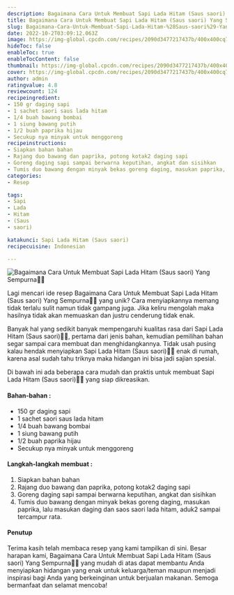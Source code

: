 ```yaml
---
description: Bagaimana Cara Untuk Membuat Sapi Lada Hitam (Saus saori) Yang Sempurna"
title: Bagaimana Cara Untuk Membuat Sapi Lada Hitam (Saus saori) Yang Sempurna
slug: Bagaimana-Cara-Untuk-Membuat-Sapi-Lada-Hitam-%28Saus-saori%29-Yang-Sempurna
date: 2022-10-2T03:09:12.063Z
image: https://img-global.cpcdn.com/recipes/2090d3477217437b/400x400cq70/photo.jpg
hideToc: false
enableToc: true
enableTocContent: false
thumbnail: https://img-global.cpcdn.com/recipes/2090d3477217437b/400x400cq70/photo.jpg
cover: https://img-global.cpcdn.com/recipes/2090d3477217437b/400x400cq70/photo.jpg
author: admin
ratingvalue: 4.8
reviewcount: 124
recipeingredient:
- 150 gr daging sapi
- 1 sachet saori saus lada hitam
- 1/4 buah bawang bombai
- 1 siung bawang putih
- 1/2 buah paprika hijau
- Secukup nya minyak untuk menggoreng
recipeinstructions:
- Siapkan bahan bahan
- Rajang duo bawang dan paprika, potong kotak2 daging sapi
- Goreng daging sapi sampai berwarna keputihan, angkat dan sisihkan
- Tumis duo bawang dengan minyak bekas goreng daging, masukan paprika, lalu masukan daging dan saos saori lada hitam, aduk2 sampai tercampur rata.
categories:
- Resep

tags:
- Sapi
- Lada
- Hitam
- (Saus
- saori)

katakunci: Sapi Lada Hitam (Saus saori)
recipecuisine: Indonesian

---
```


![Bagaimana Cara Untuk Membuat Sapi Lada Hitam (Saus saori) Yang Sempurna👩‍🍳](https://img-global.cpcdn.com/recipes/2090d3477217437b/400x400cq70/photo.jpg)

Lagi mencari ide resep Bagaimana Cara Untuk Membuat Sapi Lada Hitam (Saus saori) Yang Sempurna👩‍🍳 yang unik? Cara menyiapkannya memang tidak terlalu sulit namun tidak gampang juga. Jika keliru mengolah maka hasilnya tidak akan memuaskan dan justru cenderung tidak enak.

Banyak hal yang sedikit banyak mempengaruhi kualitas rasa dari Sapi Lada Hitam (Saus saori)👩‍🍳, pertama dari jenis bahan, kemudian pemilihan bahan segar sampai cara membuat dan menghidangkannya. Tidak usah pusing kalau hendak menyiapkan Sapi Lada Hitam (Saus saori)👩‍🍳 enak di rumah, karena asal sudah tahu triknya maka hidangan ini bisa jadi sajian spesial.

Di bawah ini ada beberapa cara mudah dan praktis untuk membuat Sapi Lada Hitam (Saus saori)👩‍🍳 yang siap dikreasikan.

<!--inarticleads1-->

#### Bahan-bahan :

- 150 gr daging sapi
- 1 sachet saori saus lada hitam
- 1/4 buah bawang bombai
- 1 siung bawang putih
- 1/2 buah paprika hijau
- Secukup nya minyak untuk menggoreng

<!--inarticleads2-->

#### Langkah-langkah membuat :

1. Siapkan bahan bahan
1. Rajang duo bawang dan paprika, potong kotak2 daging sapi
1. Goreng daging sapi sampai berwarna keputihan, angkat dan sisihkan
1. Tumis duo bawang dengan minyak bekas goreng daging, masukan paprika, lalu masukan daging dan saos saori lada hitam, aduk2 sampai tercampur rata.

#### Penutup

Terima kasih telah membaca resep yang kami tampilkan di sini. Besar harapan kami, Bagaimana Cara Untuk Membuat Sapi Lada Hitam (Saus saori) Yang Sempurna👩‍🍳 yang mudah di atas dapat membantu Anda menyiapkan hidangan yang enak untuk keluarga/teman maupun menjadi inspirasi bagi Anda yang berkeinginan untuk berjualan makanan. Semoga bermanfaat dan selamat mencoba!